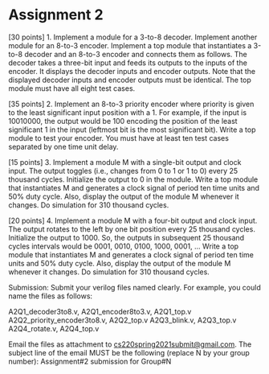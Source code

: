 # Assignment 2

[30 points] 1. Implement a module for a 3-to-8 decoder. Implement another module for an 8-to-3 encoder. Implement a top module that instantiates a 3-to-8 decoder and an 8-to-3 encoder and connects them as follows. The decoder takes a three-bit input and feeds its outputs to the inputs of the encoder. It displays the decoder inputs and encoder outputs. Note that the displayed decoder inputs and encoder outputs must be identical. The top module must have all eight test cases.

[35 points] 2. Implement an 8-to-3 priority encoder where priority is given to the least significant input position with a 1. For example, if the input is 10010000, the output would be 100 encoding the position of the least significant 1 in the input (leftmost bit is the most significant bit). Write a top module to test your encoder. You must have at least ten test cases separated by one time unit delay.

[15 points] 3. Implement a module M with a single-bit output and clock input. The output toggles (i.e., changes from 0 to 1 or 1 to 0) every 25 thousand cycles. Initialize the output to 0 in the module. Write a top module that instantiates M and generates a clock signal of period ten time units and 50% duty cycle. Also, display the output of the module M whenever it changes. Do simulation for 310 thousand cycles.

[20 points] 4. Implement a module M with a four-bit output and clock input. The output rotates to the left by one bit position every 25 thousand cycles. Initialize the output to 1000. So, the outputs in subsequent 25 thousand cycles intervals would be 0001, 0010, 0100, 1000, 0001, ... Write a top module that instantiates M and generates a clock signal of period ten time units and 50% duty cycle. Also, display the output of the module M whenever it changes. Do simulation for 310 thousand cycles.

Submission: Submit your verilog files named clearly. For example, you could name the files as follows:

A2Q1_decoder3to8.v, A2Q1_encoder8to3.v, A2Q1_top.v
A2Q2_priority_encoder3to8.v, A2Q2_top.v
A2Q3_blink.v, A2Q3_top.v
A2Q4_rotate.v, A2Q4_top.v

Email the files as attachment to cs220spring2021submit@gmail.com. The subject line of the email MUST be the following (replace N by your group number): Assignment#2 submission for Group#N